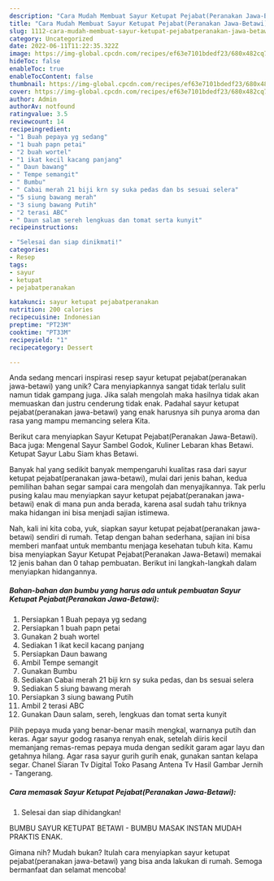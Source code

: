 ```yaml
---
description: "Cara Mudah Membuat Sayur Ketupat Pejabat(Peranakan Jawa-Betawi) yang Enak"
title: "Cara Mudah Membuat Sayur Ketupat Pejabat(Peranakan Jawa-Betawi) yang Enak"
slug: 1112-cara-mudah-membuat-sayur-ketupat-pejabatperanakan-jawa-betawi-yang-enak
category: Uncategorized
date: 2022-06-11T11:22:35.322Z
image: https://img-global.cpcdn.com/recipes/ef63e7101bdedf23/680x482cq70/sayur-ketupat-pejabatperanakan-jawa-betawi-foto-resep-utama.jpg
hideToc: false
enableToc: true
enableTocContent: false
thumbnail: https://img-global.cpcdn.com/recipes/ef63e7101bdedf23/680x482cq70/sayur-ketupat-pejabatperanakan-jawa-betawi-foto-resep-utama.jpg
cover: https://img-global.cpcdn.com/recipes/ef63e7101bdedf23/680x482cq70/sayur-ketupat-pejabatperanakan-jawa-betawi-foto-resep-utama.jpg
author: Admin
authorAv: notfound
ratingvalue: 3.5
reviewcount: 14
recipeingredient:
- "1 Buah pepaya yg sedang"
- "1 buah papn petai"
- "2 buah wortel"
- "1 ikat kecil kacang panjang"
- " Daun bawang"
- " Tempe semangit"
- " Bumbu"
- " Cabai merah 21 biji krn sy suka pedas dan bs sesuai selera"
- "5 siung bawang merah"
- "3 siung bawang Putih"
- "2 terasi ABC"
- " Daun salam sereh lengkuas dan tomat serta kunyit"
recipeinstructions:

- "Selesai dan siap dinikmati!"
categories:
- Resep
tags:
- sayur
- ketupat
- pejabatperanakan

katakunci: sayur ketupat pejabatperanakan 
nutrition: 200 calories
recipecuisine: Indonesian
preptime: "PT23M"
cooktime: "PT33M"
recipeyield: "1"
recipecategory: Dessert

---
```





Anda sedang mencari inspirasi resep sayur ketupat pejabat(peranakan jawa-betawi) yang unik? Cara menyiapkannya sangat tidak terlalu sulit namun tidak gampang juga. Jika salah mengolah maka hasilnya tidak akan memuaskan dan justru cenderung tidak enak. Padahal sayur ketupat pejabat(peranakan jawa-betawi) yang enak harusnya sih punya aroma dan rasa yang mampu memancing selera Kita.





Berikut cara menyiapkan Sayur Ketupat Pejabat(Peranakan Jawa-Betawi). Baca juga: Mengenal Sayur Sambel Godok, Kuliner Lebaran khas Betawi. Ketupat Sayur Labu Siam khas Betawi.

Banyak hal yang sedikit banyak mempengaruhi kualitas rasa dari sayur ketupat pejabat(peranakan jawa-betawi), mulai dari jenis bahan, kedua pemilihan bahan segar sampai cara mengolah dan menyajikannya. Tak perlu pusing kalau mau menyiapkan sayur ketupat pejabat(peranakan jawa-betawi) enak di mana pun anda berada, karena asal sudah tahu triknya maka hidangan ini bisa menjadi sajian istimewa.






Nah, kali ini kita coba, yuk, siapkan sayur ketupat pejabat(peranakan jawa-betawi) sendiri di rumah. Tetap dengan bahan sederhana, sajian ini bisa memberi manfaat untuk membantu menjaga kesehatan tubuh kita. Kamu bisa menyiapkan Sayur Ketupat Pejabat(Peranakan Jawa-Betawi) memakai 12 jenis bahan dan 0 tahap pembuatan. Berikut ini langkah-langkah dalam menyiapkan hidangannya.

<!--inarticleads1-->

##### Bahan-bahan dan bumbu yang harus ada untuk pembuatan Sayur Ketupat Pejabat(Peranakan Jawa-Betawi):

1. Persiapkan 1 Buah pepaya yg sedang
1. Persiapkan 1 buah papn petai
1. Gunakan 2 buah wortel
1. Sediakan 1 ikat kecil kacang panjang
1. Persiapkan  Daun bawang
1. Ambil  Tempe semangit
1. Gunakan  Bumbu
1. Sediakan  Cabai merah 21 biji krn sy suka pedas, dan bs sesuai selera
1. Sediakan 5 siung bawang merah
1. Persiapkan 3 siung bawang Putih
1. Ambil 2 terasi ABC
1. Gunakan  Daun salam, sereh, lengkuas dan tomat serta kunyit


Pilih pepaya muda yang benar-benar masih mengkal, warnanya putih dan keras. Agar sayur godog rasanya renyah enak, setelah diiris kecil memanjang remas-remas pepaya muda dengan sedikit garam agar layu dan getahnya hilang. Agar rasa sayur gurih gurih enak, gunakan santan kelapa segar. Chanel Siaran Tv Digital Toko Pasang Antena Tv Hasil Gambar Jernih - Tangerang. 

<!--inarticleads2-->

##### Cara memasak Sayur Ketupat Pejabat(Peranakan Jawa-Betawi):


1. Selesai dan siap dihidangkan!

BUMBU SAYUR KETUPAT BETAWI - BUMBU MASAK INSTAN MUDAH PRAKTIS ENAK. 

Gimana nih? Mudah bukan? Itulah cara menyiapkan sayur ketupat pejabat(peranakan jawa-betawi) yang bisa anda lakukan di rumah. Semoga bermanfaat dan selamat mencoba!
